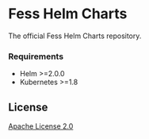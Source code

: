 # Fess Helm Charts

The official Fess Helm Charts repository.

### Requirements

* Helm >=2.0.0
* Kubernetes >=1.8

## License

[Apache License 2.0](LICENSE)
